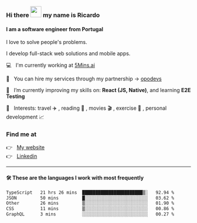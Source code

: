 ### Hi there <img src="https://raw.githubusercontent.com/iampavangandhi/iampavangandhi/master/gifs/Hi.gif" width="30"> my name is Ricardo
#### I am a software engineer from Portugal
I love to solve people's problems.

I develop full-stack web solutions and mobile apps.

💻  &nbsp; I'm currently working at <a href="https://5mins.ai/">5Mins.ai</a>

💼  &nbsp; You can hire my services through my partnership -> <a href="https://github.com/opodevs">opodevs</a>

🌱 &nbsp; I’m currently improving my skills on: **React (JS, Native)**, and learning **E2E Testing**

💙 &nbsp; Interests: travel ✈️ , reading 📖 , movies 🎬 , exercise 🏃 , personal development 📈

### Find me at

<p align="left">
  👉  &nbsp;
  <a href="https://ricardopbarbosa.com" target="_blank">
    My website
  </a>
  <br/>
  👉 &nbsp;
  <a href="https://www.linkedin.com/in/ricardopbarbosa" target="_blank">
    Linkedin
  </a>
</p>

<hr />

#### 🛠 These are the languages I work with most frequently
<!--START_SECTION:waka-->

```txt
TypeScript   21 hrs 26 mins  ███████████████████████▒░   92.94 %
JSON         50 mins         █░░░░░░░░░░░░░░░░░░░░░░░░   03.62 %
Other        26 mins         ▒░░░░░░░░░░░░░░░░░░░░░░░░   01.90 %
CSS          11 mins         ▒░░░░░░░░░░░░░░░░░░░░░░░░   00.86 %
GraphQL      3 mins          ░░░░░░░░░░░░░░░░░░░░░░░░░   00.27 %
```

<!--END_SECTION:waka-->
